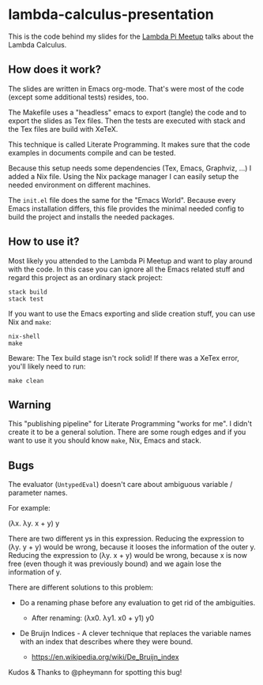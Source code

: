 # lambda-calculus-presentation

This is the code behind my slides for the [Lambda Pi Meetup](https://www.meetup.com/de-DE/Lambda-Pi/) talks about the Lambda Calculus.

## How does it work?
The slides are written in Emacs org-mode. That's were most of the code (except some additional tests) resides, too.

The Makefile uses a "headless" emacs to export (tangle) the code and to export the slides as Tex files. Then the tests are executed with stack and the Tex files are build with XeTeX.

This technique is called Literate Programming. It makes sure that the code examples in documents compile and can be tested.

Because this setup needs some dependencies (Tex, Emacs, Graphviz, ...) I added a Nix file. Using the Nix package manager I can  easily setup the needed environment on different machines.

The `init.el` file does the same for the "Emacs World". Because every Emacs installation differs, this file provides the minimal needed config to build the project and installs the needed packages.

## How to use it?

Most likely you attended to the Lambda Pi Meetup and want to play around with the code. In this case you can ignore all the Emacs related stuff and regard this project as an ordinary stack project:

```
stack build
stack test
```

If you want to use the Emacs exporting and slide creation stuff, you can use Nix and `make`:
```
nix-shell
make
```

Beware: The Tex build stage isn't rock solid! If there was a XeTex error, you'll likely need to run:
```
make clean
```

## Warning
This "publishing pipeline" for Literate Programming "works for me". I didn't create it to be a general solution. There are some rough edges and if you want to use it you should know `make`, Nix, Emacs and stack.

## Bugs

The evaluator (`UntypedEval`) doesn't care about ambiguous variable / parameter names.

For example:

(λx. λy. x + y) y

There are two different ys in this expression. Reducing the expression to  (λy. y + y) would be wrong, because it looses the information of the outer y. Reducing the expression to (λy. x + y) would be wrong, because x is now free (even though it was previously bound) and we again lose the information of y.

There are different solutions to this problem:
- Do a renaming phase before any evaluation to get rid of the ambiguities.
  - After renaming: (λx0. λy1. x0 + y1) y0

- De Bruijn Indices - A clever technique that replaces the variable names with an index that describes where they were bound.
  - https://en.wikipedia.org/wiki/De_Bruijn_index

Kudos & Thanks to @pheymann for spotting this bug!
